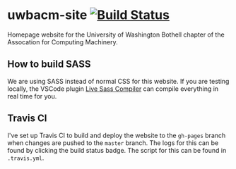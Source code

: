 # uwbacm-site [![Build Status](https://travis-ci.com/UWB-ACM/uwbacm-site.svg?branch=master)](https://travis-ci.com/UWB-ACM/uwbacm-site)
Homepage website for the University of Washington Bothell chapter of the Assocation for Computing Machinery.

## How to build SASS

We are using SASS instead of normal CSS for this website.
If you are testing locally, the VSCode plugin [Live Sass Compiler](https://marketplace.visualstudio.com/items?itemName=ritwickdey.live-sass) can compile everything
in real time for you.

## Travis CI

I've set up Travis CI to build and deploy the website to the `gh-pages` branch when changes are
pushed to the `master` branch.
The logs for this can be found by clicking the build status badge.
The script for this can be found in `.travis.yml`.